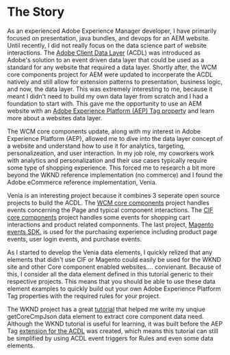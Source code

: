 # The Story
As an experienced Adobe Experience Manager developer, I have primarily focused on presentation, java bundles, and devops for an AEM website. Until recently, I did not really focus on the data science part of website interactions. The [Adobe Client Data Layer]() (ACDL) was introduced as Adobe's solution to an event driven data layer that could be used as a standard for any website that required a data layer. Shortly after, the WCM core components project for AEM were updated to incorperate the ACDL natively and still allow for extension patterns to presentation, business logic, and now, the data layer. This was extremely interesting to me, because it meant I didn't need to build my own data layer from scratch and I had a foundation to start with. This gave me the opportunity to use an AEM website with an [Adobe Experience Platform (AEP) Tag property]() and learn more about a websites data layer.

The WCM core components update, along with my interest in Adobe Experience Platform (AEP), allowed me to dive into the data layer concept of a website and understand how to use it for analytics, targeting, personalizeation, and user interaction. In my job role, my coworkers work with analytics and personalization and their use cases typically require some type of shopping experience. This forced me to research a bit more beyond the WKND reference implementation (no commerce) and I found the Adobe eCommerce reference implementation, Venia. 

Venia is an interesting project because it combines 3 seperate open source projects to build the ACDL. The [WCM core components]() project handles events concerning the Page and typical component interactions. The [CIF core components]() project handles some events for shopping cart interactions and product related componnents. The last project, [Magento events SDK](), is used for the purchasing experience including product page events, user login events, and purchase events.

As I started to develop the Venia data elements, I quickly relized that any elements that didn't use CIF or Magento could easily be used for the WKND site and other Core component enabled websites.... convienant. Because of this, I consider all the data element defined in this tutorial generic to their respective projects. This means that you should be able to use these data element examples to quickly build out your own Adobe Experience Platform Tag properties with the required rules for your project. 

The WKND project has a great [tutorial]() that helped me write my unqiue getCoreCmpJson data element to extract core component data need. Although the WKND tutorial is useful for learning, it was built before the AEP Tag [extension for the ACDL]() was created, which means this tutorial can still be simplified by using ACDL event triggers for Rules and even some data elements.
